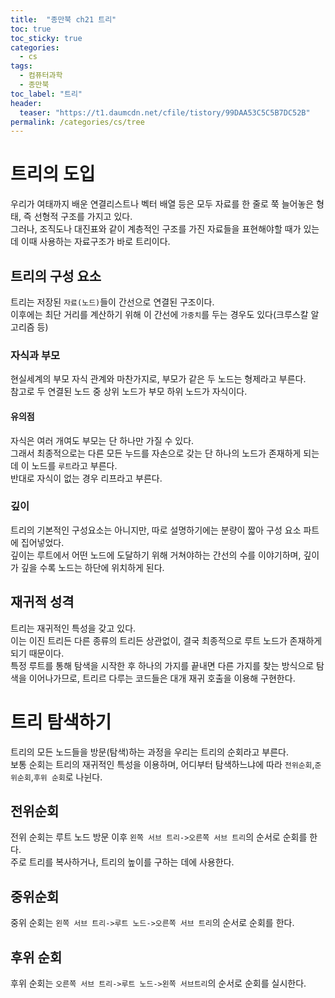```yaml
---
title:  "종만북 ch21 트리"
toc: true
toc_sticky: true
categories:
  - cs
tags:
  - 컴퓨터과학
  - 종만북
toc_label: "트리"
header:
  teaser: "https://t1.daumcdn.net/cfile/tistory/99DAA53C5C5B7DC52B"
permalink: /categories/cs/tree
---
```

# 트리의 도입
우리가 여태까지 배운 연결리스트나 벡터 배열 등은 모두 자료를 한 줄로 쭉 늘어놓은 형태, 즉 선형적 구조를 가지고 있다.<br>
그러나, 조직도나 대진표와 같이 계층적인 구조를 가진 자료들을 표현해야할 때가 있는데 이때 사용하는 자료구조가 바로 트리이다.
## 트리의 구성 요소
트리는 저장된 `자료(노드)`들이 간선으로 연결된 구조이다.<br>
이후에는 최단 거리를 계산하기 위해 이 간선에 `가중치`를 두는 경우도 있다(크루스칼 알고리즘 등)<br>
### 자식과 부모
현실세계의 부모 자식 관계와 마찬가지로, 부모가 같은 두 노드는 형제라고 부른다.<br>
참고로 두 연결된 노드 중 상위 노드가 부모 하위 노드가 자식이다.<br>
#### 유의점
자식은 여러 개여도 부모는 단 하나만 가질 수 있다.<br>
그래서 최종적으로는 다른 모든 누드를 자손으로 갖는 단 하나의 노드가 존재하게 되는데 이 노드를 `루트`라고 부른다.<br>
반대로 자식이 없는 경우 리프라고 부른다.
### 깊이
트리의 기본적인 구성요소는 아니지만, 따로 설명하기에는 분량이 짧아 구성 요소 파트에 집어넣었다.<br>
깊이는 루트에서 어떤 노드에 도달하기 위해 거쳐야하는 간선의 수를 이야기하며, 깊이가 깊을 수록 노드는 하단에 위치하게 된다.
## 재귀적 성격
트리는 재귀적인 특성을 갖고 있다.<br>
이는 이진 트리든 다른 종류의 트리든 상관없이, 결국 최종적으로 루트 노드가 존재하게 되기 때문이다.<br>
특정 루트를 통해 탐색을 시작한 후 하나의 가지를 끝내면 다른 가지를 찾는 방식으로 탐색을 이어나가므로, 트리르 다루는 코드들은 대개 재귀 호출을 이용해 구현한다.
# 트리 탐색하기
트리의 모든 노드들을 방문(탐색)하는 과정을 우리는 트리의 순회라고 부른다.<br>
보통 순회는 트리의 재귀적인 특성을 이용하며, 어디부터 탐색하느냐에 따라 `전위순회`,`준위순회`,`후위 순회`로 나뉜다.
## 전위순회
전위 순회는 루트 노드 방문 이후 `왼쪽 서브 트리->오른쪽 서브 트리`의 순서로 순회를 한다.<br>
주로 트리를 복사하거나, 트리의 높이를 구하는 데에 사용한다.
## 중위순회
중위 순회는 `왼쪽 서브 트리->루트 노드->오른쪽 서브 트리`의 순서로 순회를 한다.
## 후위 순회
후위 순회는 `오른쪽 서브 트리->루트 노드->왼쪽 서브트리`의 순서로 순회를 실시한다.
